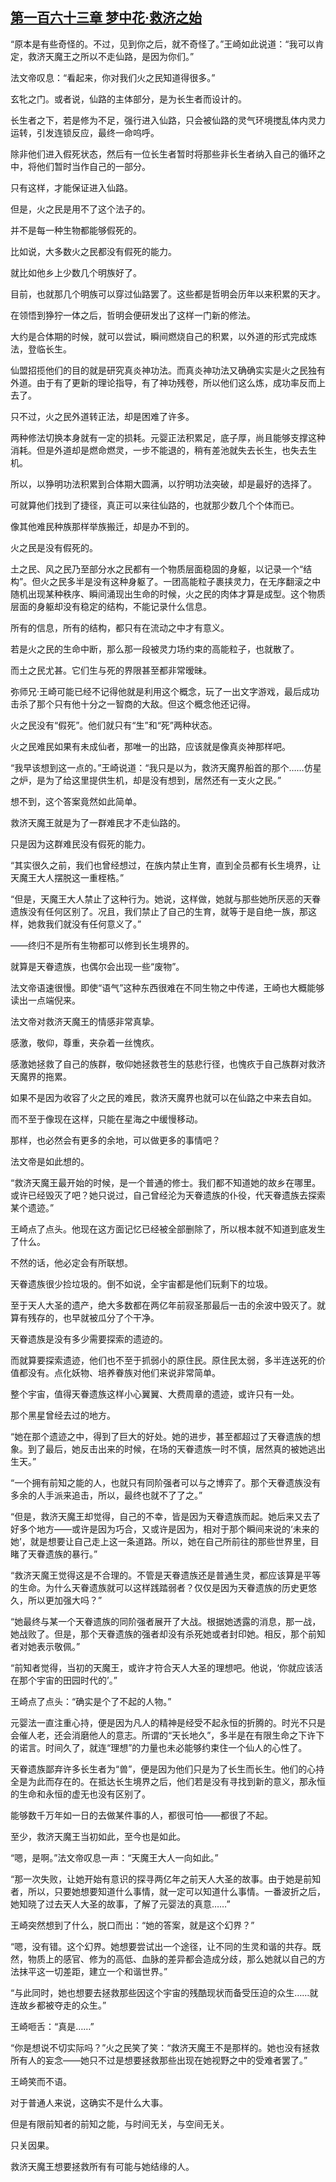 ## [第一百六十三章 梦中花·救济之始](https://www.xxbiquge.com/11_11207/9243500.html)


  “原本是有些奇怪的。不过，见到你之后，就不奇怪了。”王崎如此说道：“我可以肯定，救济天魔王之所以不走仙路，是因为你们。”

  法文帝叹息：“看起来，你对我们火之民知道得很多。”

  玄牝之门。或者说，仙路的主体部分，是为长生者而设计的。

  长生者之下，若是修为不足，强行进入仙路，只会被仙路的灵气环境搅乱体内灵力运转，引发连锁反应，最终一命呜呼。

  除非他们进入假死状态，然后有一位长生者暂时将那些非长生者纳入自己的循环之中，将他们暂时当作自己的一部分。

  只有这样，才能保证进入仙路。

  但是，火之民是用不了这个法子的。

  并不是每一种生物都能够假死的。

  比如说，大多数火之民都没有假死的能力。

  就比如他乡上少数几个明族好了。

  目前，也就那几个明族可以穿过仙路罢了。这些都是哲明会历年以来积累的天才。

  在领悟到狰狞一体之后，哲明会便研发出了这样一门新的修法。

  大约是合体期的时候，就可以尝试，瞬间燃烧自己的积累，以外道的形式完成炼法，登临长生。

  仙盟招揽他们的目的就是研究真炎神功法。而真炎神功法又确确实实是火之民独有外道。由于有了更新的理论指导，有了神功残卷，所以他们这么炼，成功率反而上去了。

  只不过，火之民外道转正法，却是困难了许多。

  两种修法切换本身就有一定的损耗。元婴正法积累足，底子厚，尚且能够支撑这种消耗。但是外道却是燃命燃灵，一步不能退的，稍有差池就失去长生，也失去生机。

  所以，以狰明功法积累到合体期大圆满，以狞明功法突破，却是最好的选择了。

  可就算他们找到了捷径，真正可以来往仙路的，也就那少数几个个体而已。

  像其他难民种族那样举族搬迁，却是办不到的。

  火之民是没有假死的。

  土之民、风之民乃至部分水之民都有一个物质层面稳固的身躯，以记录一个“结构”。但火之民多半是没有这种身躯了。一团高能粒子裹挟灵力，在无序翻滚之中随机出现某种秩序、瞬间涌现出生命的时候，火之民的肉体才算是成型。这个物质层面的身躯却没有稳定的结构，不能记录什么信息。

  所有的信息，所有的结构，都只有在流动之中才有意义。

  若是火之民的生命中断，那么那一段被灵力场约束的高能粒子，也就散了。

  而土之民尤甚。它们生与死的界限甚至都非常暧昧。

  弥师兄·王崎可能已经不记得他就是利用这个概念，玩了一出文字游戏，最后成功击杀了那个只有他十分之一智商的大敌。但这个概念他还记得。

  火之民没有“假死”。他们就只有“生”和“死”两种状态。

  火之民难民如果有未成仙者，那唯一的出路，应该就是像真炎神那样吧。

  “我早该想到这一点的。”王崎说道：“我只是以为，救济天魔界船首的那个……仿星之炉，是为了给这里提供生机，却是没有想到，居然还有一支火之民。”

  想不到，这个答案竟然如此简单。

  救济天魔王就是为了一群难民才不走仙路的。

  只是因为这群难民没有假死的能力。

  “其实很久之前，我们也曾经想过，在族内禁止生育，直到全员都有长生境界，让天魔王大人摆脱这一重桎梏。”

  “但是，天魔王大人禁止了这种行为。她说，这样做，她就与那些她所厌恶的天眷遗族没有任何区别了。况且，我们禁止了自己的生育，就等于是自绝一族，那这样，她救我们就没有任何意义了。”

  ——终归不是所有生物都可以修到长生境界的。

  就算是天眷遗族，也偶尔会出现一些“废物”。

  法文帝语速很慢。即使“语气”这种东西很难在不同生物之中传递，王崎也大概能够读出一点端倪来。

  法文帝对救济天魔王的情感非常真挚。

  感激，敬仰，尊重，夹杂着一丝愧疚。

  感激她拯救了自己的族群，敬仰她拯救苍生的慈悲行径，也愧疚于自己族群对救济天魔界的拖累。

  如果不是因为收容了火之民的难民，救济天魔界也就可以在仙路之中来去自如。

  而不至于像现在这样，只能在星海之中缓慢移动。

  那样，也必然会有更多的余地，可以做更多的事情吧？

  法文帝是如此想的。

  “救济天魔王最开始的时候，是一个普通的修士。我们都不知道她的故乡在哪里。或许已经毁灭了吧？她只说过，自己曾经沦为天眷遗族的仆役，代天眷遗族去探索某个遗迹。”

  王崎点了点头。他现在这方面记忆已经被全部删除了，所以根本就不知道到底发生了什么。

  不然的话，他必定会有所联想。

  天眷遗族很少捡垃圾的。倒不如说，全宇宙都是他们玩剩下的垃圾。

  至于天人大圣的遗产，绝大多数都在两亿年前寂圣那最后一击的余波中毁灭了。就算有残存的，也早就被瓜分了个干净。

  天眷遗族是没有多少需要探索的遗迹的。

  而就算要探索遗迹，他们也不至于抓弱小的原住民。原住民太弱，多半连送死的价值都没有。点化妖物、培养眷族对他们来说非常简单。

  整个宇宙，值得天眷遗族这样小心翼翼、大费周章的遗迹，或许只有一处。

  那个黑星曾经去过的地方。

  “她在那个遗迹之中，得到了巨大的好处。她的进步，甚至都超过了天眷遗族的想象。到了最后，她反击出来的时候，在场的天眷遗族一时不慎，居然真的被她逃出生天。”

  “一个拥有前知之能的人，也就只有同阶强者可以与之博弈了。那个天眷遗族没有多余的人手派来追击，所以，最终也就不了了之。”

  “但是，救济天魔王却觉得，自己的不幸，皆是因为天眷遗族而起。她后来又去了好多个地方——或许是因为巧合，又或许是因为，相对于那个瞬间来说的‘未来的她’，就是想要让自己走上这一条道路。所以，她在自己所前往的那些世界里，目睹了天眷遗族的暴行。”

  “救济天魔王觉得这是不合理的。不管是天眷遗族还是普通生灵，都应该算是平等的生命。为什么天眷遗族就可以这样践踏弱者？仅仅是因为天眷遗族的历史更悠久，所以更加强大吗？”

  “她最终与某一个天眷遗族的同阶强者展开了大战。根据她透露的消息，那一战，她战败了。但是，那个天眷遗族的强者却没有杀死她或者封印她。相反，那个前知者对她表示敬佩。”

  “前知者觉得，当初的天魔王，或许才符合天人大圣的理想吧。他说，‘你就应该活在那个宇宙的田园时代的’。”

  王崎点了点头：“确实是个了不起的人物。”

  元婴法一直注重心持，便是因为凡人的精神是经受不起永恒的折腾的。时光不只是会催人老，还会消磨他人的意志。所谓的“天长地久”，多半是在有限生命之下许下的诺言。时间久了，就连“理想”的力量也未必能够约束住一个仙人的心性了。

  天眷遗族鄙弃许多长生者为“兽”，便是因为他们只是为了长生而长生。他们的心持全是为此而存在的。在抵达长生境界之后，他们若是没有寻找到新的意义，那永恒的生命和永恒的虚无也没有区别了。

  能够数千万年如一日的去做某件事的人，都很可怕——都很了不起。

  至少，救济天魔王当初如此，至今也是如此。

  “嗯，是啊。”法文帝叹息一声：“天魔王大人一向如此。”

  “那一次失败，让她开始有意识的探寻两亿年之前天人大圣的故事。由于她是前知者，所以，只要她想要知道什么事情，就一定可以知道什么事情。一番波折之后，她知晓了过去天人大圣的故事，了解了元婴法的真意……”

  王崎突然想到了什么，脱口而出：“她的答案，就是这个幻界？”

  “嗯，没有错。这个幻界。她想要尝试出一个途径，让不同的生灵和谐的共存。既然，物质上的感官、修为的高低、血脉的差异都会造成分歧，那么她就以自己的方法抹平这一切差距，建立一个和谐世界。”

  “与此同时，她也想要去拯救那些因这个宇宙的残酷现状而备受压迫的众生……就连故乡都被夺走的众生。”

  王崎咂舌：“真是……”

  “你是想说不切实际吗？”火之民笑了笑：“救济天魔王不是那样的。她也没有拯救所有人的妄念——她只不过是想要拯救那些出现在她视野之中的受难者罢了。”

  王崎笑而不语。

  对于普通人来说，这确实不是什么大事。

  但是有限前知者的前知之能，与时间无关，与空间无关。

  只关因果。

  救济天魔王想要拯救所有有可能与她结缘的人。
